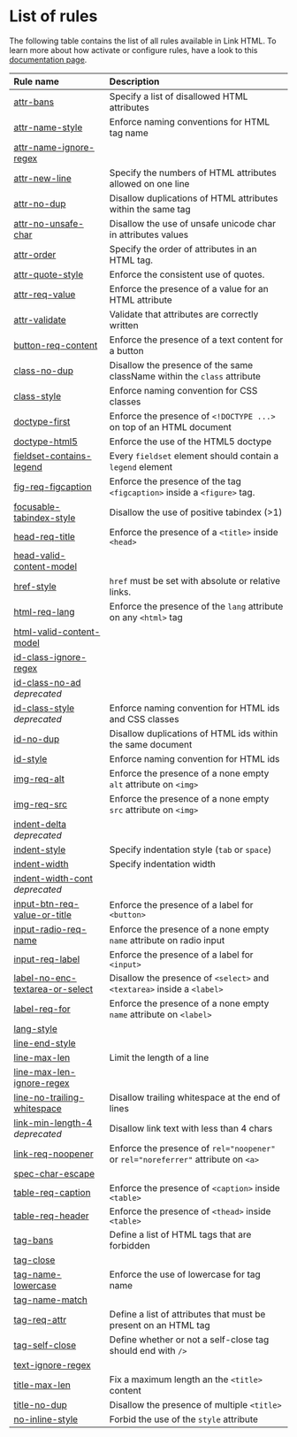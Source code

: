 # List of rules

The following table contains the list of all rules available in Link HTML.
To learn more about how activate or configure rules, have a look to this [documentation page](../configuration.md).

| Rule name                                                                    | Description                                                                       |
| :----------------------------------------------------------------------------| :-------------------------------------------------------------------------------  |
| [attr-bans](./list/attr-bans.md)                                             | Specify a list of disallowed HTML attributes                                      |
| [attr-name-style](./list/attr-name-style.md)                                 | Enforce naming conventions for HTML tag name                                      |
| [attr-name-ignore-regex](./list/attr-name-ignore-regex.md)                   |                                                                                   |
| [attr-new-line](./list/attr-new-line.md)                                     | Specify the numbers of HTML attributes allowed on one line                        |
| [attr-no-dup](./list/attr-no-dup.md)                                         | Disallow duplications of HTML attributes within the same tag                      |
| [attr-no-unsafe-char](./list/attr-no-unsafe-char.md)                         | Disallow the use of unsafe unicode char in attributes values                      |
| [attr-order](./list/attr-order.md)                                           | Specify the order of attributes in an HTML tag.                                   |
| [attr-quote-style](./list/attr-quote-style.md)                               | Enforce the consistent use of quotes.                                             |
| [attr-req-value](./list/attr-req-value.md)                                   | Enforce the presence of a value for an HTML attribute                             |
| [attr-validate](./list/attr-validate.md)                                     | Validate that attributes are correctly written                                    |
| [button-req-content](./list/button-req-content.md)                           | Enforce the presence of a text content for a button                               |
| [class-no-dup](./list/class-no-dup.md)                                       | Disallow the presence of the same className within the `class` attribute          |
| [class-style](./list/class-style.md)                                         | Enforce naming convention for CSS classes                                         |
| [doctype-first](./list/doctype-first.md)                                     | Enforce the presence of `<!DOCTYPE ...>` on top of an HTML document               |
| [doctype-html5](./list/doctype-html5.md)                                     | Enforce the use of the HTML5 doctype                                              |
| [fieldset-contains-legend](./list/fieldset-contains-legend.md)               | Every `fieldset` element should contain a `legend` element                        |
| [fig-req-figcaption](./list/fig-req-figcaption.md)                           | Enforce the presence of the tag `<figcaption>` inside a `<figure>` tag.           |
| [focusable-tabindex-style](./list/focusable-tabindex-style.md)               | Disallow the use of positive tabindex (>1)                                        |
| [head-req-title](./list/head-req-title.md)                                   | Enforce the presence of a `<title>` inside `<head>`                               |
| [head-valid-content-model](./list/head-valid-content-model.md)               |                                                                                   |
| [href-style](./list/href-style.md)                                           | `href` must be set with absolute or relative links.                               |
| [html-req-lang](./list/html-req-lang.md)                                     | Enforce the presence of the `lang` attribute on any `<html>` tag                  |
| [html-valid-content-model](./list/html-valid-content-model.md)               |                                                                                   |
| [id-class-ignore-regex](./list/id-class-ignore-regex.md)                     |                                                                                   |
| [id-class-no-ad](./list/id-class-no-ad.md) _deprecated_                      |                                                                                   |
| [id-class-style](./list/id-class-style.md)  _deprecated_                     | Enforce naming convention for HTML ids and CSS classes                            |
| [id-no-dup](./list/id-no-dup.md)                                             | Disallow duplications of HTML ids within the same document                        |
| [id-style](./list/id-style.md)                                               | Enforce naming convention for HTML ids                                            |
| [img-req-alt](./list/img-req-alt.md)                                         | Enforce the presence of a none empty `alt` attribute on `<img>`                   |
| [img-req-src](./list/img-req-src.md)                                         | Enforce the presence of a none empty `src` attribute on `<img>`                   |
| [indent-delta](./list/indent-delta.md) _deprecated_                          |                                                                                   |
| [indent-style](./list/indent-style.md)                                       | Specify indentation style (`tab` or `space`)                                      |
| [indent-width](./list/indent-width.md)                                       | Specify indentation width                                                         |
| [indent-width-cont](./list/indent-width-cont.md) _deprecated_                |                                                                                   |
| [input-btn-req-value-or-title](./list/input-btn-req-value-or-title.md)       | Enforce the presence of a label for `<button>`                                    |
| [input-radio-req-name](./list/input-radio-req-name.md)                       | Enforce the presence of a none empty `name` attribute on radio input              |
| [input-req-label](./list/input-req-label.md)                                 | Enforce the presence of a label for `<input>`                                     |
| [label-no-enc-textarea-or-select](./list/label-no-enc-textarea-or-select.md) | Disallow the presence of `<select>` and `<textarea>` inside a `<label>`           |
| [label-req-for](./list/label-req-for.md)                                     | Enforce the presence of a none empty `name` attribute on `<label>`                |
| [lang-style](./list/lang-style.md)                                           |                                                                                   |
| [line-end-style](./list/line-end-style.md)                                   |                                                                                   |
| [line-max-len](./list/line-max-len.md)                                       | Limit the length of a line                                                        |
| [line-max-len-ignore-regex](./list/line-max-len-ignore-regex.md)             |                                                                                   |
| [line-no-trailing-whitespace](./list/line-no-trailing-whitespace.md)         | Disallow trailing whitespace at the end of lines                                  |
| [link-min-length-4](./list/link-min-length-4.md)  _deprecated_               | Disallow link text with less than 4 chars                                         |
| [link-req-noopener](./list/link-req-noopener.md)                             | Enforce the presence of `rel="noopener"` or `rel="noreferrer"` attribute on `<a>` |
| [spec-char-escape](./list/spec-char-escape.md)                               |                                                                                   |
| [table-req-caption](./list/table-req-caption.md)                             | Enforce the presence of `<caption>` inside `<table>`                              |
| [table-req-header](./list/table-req-header.md)                               | Enforce the presence of `<thead>` inside `<table>`                                |
| [tag-bans](./list/tag-bans.md)                                               | Define a list of HTML tags that are forbidden                                     |
| [tag-close](./list/tag-close.md)                                             |                                                                                   |
| [tag-name-lowercase](./list/tag-name-lowercase.md)                           | Enforce the use of lowercase for tag name                                         |
| [tag-name-match](./list/tag-name-match.md)                                   |                                                                                   |
| [tag-req-attr](./list/tag-req-attr.md)                                       | Define a list of attributes that must be present on an HTML tag                   |
| [tag-self-close](./list/tag-self-close.md)                                   | Define whether or not a self-close tag should end with `/>`                       |
| [text-ignore-regex](./list/text-ignore-regex.md)                             |                                                                                   |
| [title-max-len](./list/title-max-len.md)                                     | Fix a maximum length an the `<title>` content                                     |
| [title-no-dup](./list/title-no-dup.md)                                       | Disallow the presence of multiple `<title>`                                       |
| [no-inline-style](./list/no-inline-style.md)                                 | Forbid the use of the `style` attribute                                           |
